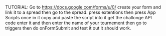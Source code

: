 TUTORIAL:
Go to https://docs.google.com/forms/u/0/
create your form and link it to a spread then go to the spread.
press extentions then press App Scripts
once in it copy and paste the script into it get the challonge API code enter it and then enter the name of your tournement then go to triggers
then do onFormSubmit and test it out it should work.
